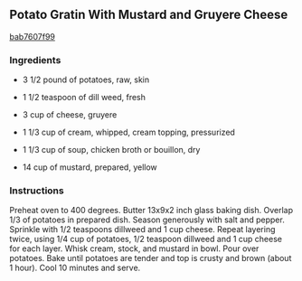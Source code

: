 ## Potato Gratin With Mustard and Gruyere Cheese

[bab7607f99](http://www.food.com/recipe/potato-gratin-with-mustard-and-gruyere-cheese-129803)

### Ingredients

 - 3 1/2 pound of potatoes, raw, skin

 - 1 1/2 teaspoon of dill weed, fresh

 - 3 cup of cheese, gruyere

 - 1 1/3 cup of cream, whipped, cream topping, pressurized

 - 1 1/3 cup of soup, chicken broth or bouillon, dry

 - 14 cup of mustard, prepared, yellow

### Instructions

Preheat oven to 400 degrees. Butter 13x9x2 inch glass baking dish. Overlap 1/3 of potatoes in prepared dish. Season generously with salt and pepper. Sprinkle with 1/2 teaspoons dillweed and 1 cup cheese. Repeat layering twice, using 1/4 cup of potatoes, 1/2 teaspoon dillweed and 1 cup cheese for each layer. Whisk cream, stock, and mustard in bowl. Pour over potatoes. Bake until potatoes are tender and top is crusty and brown (about 1 hour). Cool 10 minutes and serve.